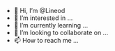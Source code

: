 - 👋 Hi, I’m @Lineod
- 👀 I’m interested in ...
- 🌱 I’m currently learning ...
- 💞️ I’m looking to collaborate on ...
- 📫 How to reach me ...

<!---
Lineod/Lineod is a ✨ special ✨ repository because its `README.md` (this file) appears on your GitHub profile.
You can click the Preview link to take a look at your changes.
--->
